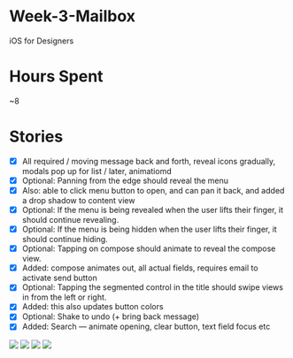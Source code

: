 # Week-3-Mailbox
iOS for Designers

# Hours Spent
~8

# Stories

- [x] All required / moving message back and forth, reveal icons gradually, modals pop up for list / later, animatiomd
- [x] Optional: Panning from the edge should reveal the menu 
- [x] Also: able to click menu button to open, and can pan it back, and added a drop shadow to content view
- [x] Optional: If the menu is being revealed when the user lifts their finger, it should continue revealing.
- [x] Optional: If the menu is being hidden when the user lifts their finger, it should continue hiding.
- [x] Optional: Tapping on compose should animate to reveal the compose view.
- [x] Added: compose animates out, all actual fields, requires email to activate send button
- [x] Optional: Tapping the segmented control in the title should swipe views in from the left or right.
- [x] Added: this also updates button colors
- [x] Optional: Shake to undo (+ bring back message)
- [x] Added: Search — animate opening, clear button, text field focus etc

<img src="http://i.imgur.com/K13YC03.gif">
<img src="http://i.imgur.com/eIFIb25.gif">
<img src="http://i.imgur.com/uYHltDP.gif">
<img src="http://i.imgur.com/xOhID2Q.gif">
